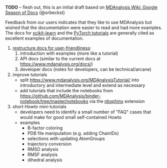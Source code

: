 **TODO** – flesh out, this is an initial draft based on [MDAnalysis Wiki: Google Season of Docs](https://github.com/MDAnalysis/mdanalysis/wiki/Google-Season-of-Docs) (@orbeckst)

Feedback from our users indicates that they like to use MDAnalysis but wished that the documentation were easier to read and had more examples. The docs for [scikit-learn](https://scikit-learn.org/stable/index.html) and the [PyTorch tutorials](https://pytorch.org/tutorials/index.html)  are generally cited as excellent examples of documentation. 

1. [restructure docs for user-friendliness](https://github.com/MDAnalysis/mdanalysis/issues/1175): 
   1. introduction with examples (more like a tutorial)
   2. API docs (similar to the current docs at https://www.mdanalysis.org/docs/)
   3. developer docs (notes for developers, can be technical/arcane)
2. improve tutorials
   - split https://www.mdanalysis.org/MDAnalysisTutorial/ into introductory and intermediate level and extend as necessary
   - add tutorials that include the notebooks from https://github.com/MDAnalysis/binder-notebook/tree/master/notebooks via the [nbsphinx](https://nbsphinx.readthedocs.io/en/0.4.2/) extension
3. short *Howto* mini-tutorials
   - developers need to identify a small number of "FAQ" cases that would make for good small self-contained Howto
   - examples
     - B-factor coloring
     - PDB file manipulation (e.g. adding ChainIDs)
     - selections with updating AtomGroups
     - trajectory conversion
     - RMSD analysis
     - RMSF analysis
     - dihedral analysis

